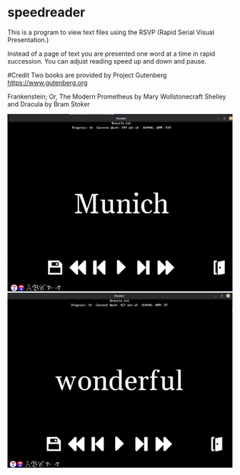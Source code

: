 # speedreader
This is a program to view text files using the RSVP (Rapid Serial Visual Presentation.)

Instead of a page of text you are presented one word at a time in rapid succession. You can adjust reading speed up and down and pause.


#Credit
Two books are provided by Project Gutenberg https://www.gutenberg.org

Frankenstein; Or, The Modern Prometheus by Mary Wollstonecraft Shelley
and
Dracula by Bram Stoker

![SCREENSHOT](https://github.com/mechatronic3000/speedreader/blob/main//screenshot1.png)
![SCREENSHOT](https://github.com/mechatronic3000/speedreader/blob/main//screenshot2.png)
